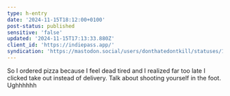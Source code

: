 ```yaml
---
type: h-entry
date: '2024-11-15T18:12:00+0100'
post-status: published
sensitive: 'false'
updated: '2024-11-15T17:13:33.880Z'
client_id: 'https://indiepass.app/'
syndication: 'https://mastodon.social/users/donthatedontkill/statuses/113488088201798447'
---
```

So I ordered pizza because I feel dead tired and I realized far too late I clicked take out instead of delivery. Talk about shooting yourself in the foot. Ughhhhhh
